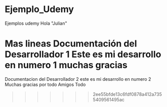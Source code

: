 # Ejemplo_Udemy
Ejemplos udemy
Hola "Julian"

Mas lineas
Documentación del Desarrollador 1
Este es mi desarrollo en numero 1 muchas gracias
=======
Documentacion del Desarrollador 2
este es mi desarrollo en numero 2
Muchas gracias por todo Amigos
Todo

>>>>>>> 2ee55bfde13c6fdf0878a412a7355409561495ac

